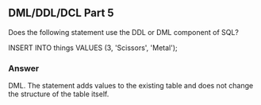 ## DML/DDL/DCL Part 5
Does the following statement use the DDL or DML component of SQL?

INSERT INTO things VALUES (3, 'Scissors', 'Metal');

### Answer
DML. The statement adds values to the existing table and does not change the structure of the table itself.